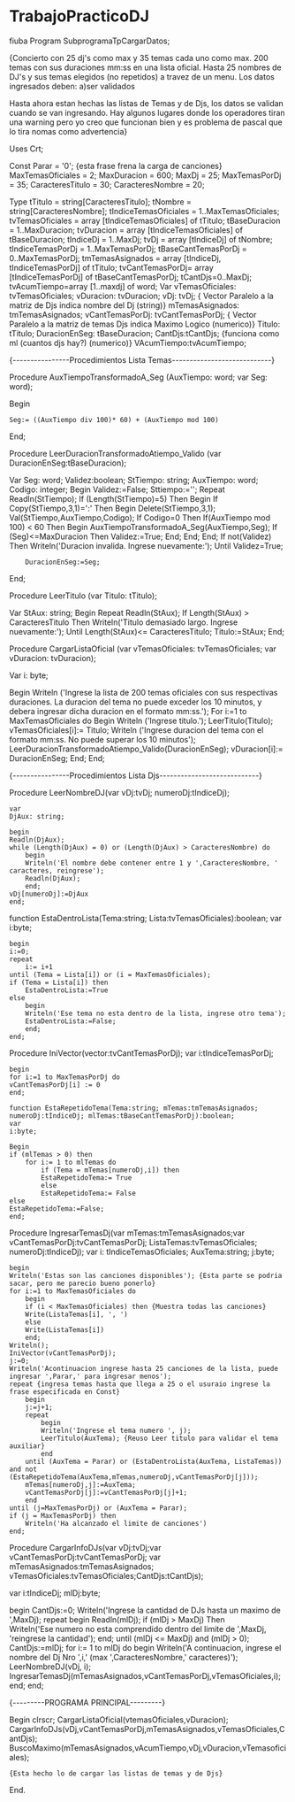 # TrabajoPracticoDJ
fiuba
Program	SubprogramaTpCargarDatos;

{Concierto con 25 dj's como max y 35 temas cada uno como max. 200 temas con sus duraciones mm:ss
en una lista oficial.
Hasta 25 nombres de DJ's y sus temas elegidos (no repetidos) a travez de un menu.
Los datos ingresados deben:
a)ser validados

Hasta ahora estan hechas las listas de Temas y de Djs, los datos se validan cuando se van ingresando. Hay algunos lugares
donde los operadores tiran una warning pero yo creo que funcionan bien y es problema de pascal que lo tira nomas como advertencia}

Uses Crt;

Const
	Parar = '0'; {esta frase frena la carga de canciones}
	MaxTemasOficiales = 2;
	MaxDuracion = 600;
	MaxDj = 25;
	MaxTemasPorDj = 35;
	CaracteresTitulo = 30;
	CaracteresNombre = 20;

Type
	tTitulo = string[CaracteresTitulo];
	tNombre = string[CaracteresNombre];
	tIndiceTemasOficiales = 1..MaxTemasOficiales;
	tvTemasOficiales = array [tIndiceTemasOficiales] of tTitulo;
	tBaseDuracion = 1..MaxDuracion;
	tvDuracion = array [tIndiceTemasOficiales] of tBaseDuracion;
	tIndiceDj = 1..MaxDj;
	tvDj = array [tIndiceDj] of tNombre;
    tIndiceTemasPorDj = 1..MaxTemasPorDj;
    tBaseCantTemasPorDj = 0..MaxTemasPorDj;
	tmTemasAsignados = array [tIndiceDj, tIndiceTemasPorDj] of tTitulo;
	tvCantTemasPorDj= array [tIndiceTemasPorDj] of tBaseCantTemasPorDj;
	tCantDjs=0..MaxDj;
	tvAcumTiempo=array [1..maxdj] of word;
Var
	vTemasOficiales: tvTemasOficiales;
	vDuracion: tvDuracion;
	vDj: tvDj;						{ Vector Paralelo a la matriz de Djs indica nombre del Dj (string)}
	mTemasAsignados: tmTemasAsignados;
	vCantTemasPorDj: tvCantTemasPorDj; { Vector Paralelo a la matriz de temas Djs indica Maximo Logico (numerico)}
	Titulo: tTitulo;
    DuracionEnSeg: tBaseDuracion;
    CantDjs:tCantDjs; {funciona como ml (cuantos djs hay?) (numerico)}
	VAcumTiempo:tvAcumTiempo;








{----------------Procedimientos Lista Temas----------------------------}

Procedure AuxTiempoTransformadoA_Seg (AuxTiempo: word;  var Seg: word);

Begin

	Seg:= ((AuxTiempo div 100)* 60) + (AuxTiempo mod 100)
End;



Procedure LeerDuracionTransformadoAtiempo_Valido (var DuracionEnSeg:tBaseDuracion);

Var
Seg: word;
Validez:boolean;
StTiempo: string;
AuxTiempo: word;
Codigo: integer;
Begin
	Validez:=False;
        Sttiempo:='';
	Repeat
	Readln(StTiempo);
	If (Length(StTiempo)=5) Then
		Begin
		If Copy(StTiempo,3,1)=':' Then
			Begin
			Delete(StTiempo,3,1);
                        Val(StTiempo,AuxTiempo,Codigo);
			If Codigo=0 Then
				If(AuxTiempo mod 100) < 60 Then
					Begin
					AuxTiempoTransformadoA_Seg(AuxTiempo,Seg);
					If (Seg)<=MaxDuracion Then
						Validez:=True;
					End;
			End;
		End;
	If not(Validez) Then
		Writeln('Duracion invalida. Ingrese nuevamente:');
	Until Validez=True;

        DuracionEnSeg:=Seg;

End;



Procedure LeerTitulo (var Titulo: tTitulo);

Var
	StAux: string;
Begin
	Repeat
	Readln(StAux);
	If Length(StAux) > CaracteresTitulo Then
		Writeln('Titulo demasiado largo. Ingrese nuevamente:');
	Until Length(StAux)<= CaracteresTitulo;
	Titulo:=StAux;
End;




Procedure CargarListaOficial (var vTemasOficiales: tvTemasOficiales; var vDuracion: tvDuracion);

Var
	i: byte;

Begin
	Writeln ('Ingrese la lista de 200 temas oficiales con sus respectivas duraciones. La duracion del tema no puede exceder los 10 minutos, y debera ingresar dicha duracion en el formato mm:ss.');
	For i:=1 to MaxTemasOficiales do
		Begin
		Writeln ('Ingrese titulo.');
		LeerTitulo(Titulo);
		vTemasOficiales[i]:= Titulo;
		Writeln ('Ingrese duracion del tema con el formato mm:ss. No puede superar los 10 minutos');
		LeerDuracionTransformadoAtiempo_Valido(DuracionEnSeg);
		vDuracion[i]:= DuracionEnSeg;
		End;
End;

{----------------Procedimientos Lista Djs----------------------------}

Procedure LeerNombreDJ(var vDj:tvDj; numeroDj:tIndiceDj);

	var
	DjAux: string;

	begin
	Readln(DjAux);
	while (Length(DjAux) = 0) or (Length(DjAux) > CaracteresNombre) do
		begin
		Writeln('El nombre debe contener entre 1 y ',CaracteresNombre, ' caracteres, reingrese');
		Readln(DjAux);
		end;
	vDj[numeroDj]:=DjAux
	end;

function EstaDentroLista(Tema:string; Lista:tvTemasOficiales):boolean;
	var 
	i:byte;

	begin
	i:=0;
	repeat
		i:= i+1 
	until (Tema = Lista[i]) or (i = MaxTemasOficiales);
	if (Tema = Lista[i]) then
		EstaDentroLista:=True
	else
		begin
		Writeln('Ese tema no esta dentro de la lista, ingrese otro tema');
		EstaDentroLista:=False;
		end;
	end;

Procedure IniVector(vector:tvCantTemasPorDj);
	var 
	i:tIndiceTemasPorDj;
	
	begin
	for i:=1 to MaxTemasPorDj do
	vCantTemasPorDj[i] := 0
	end;

	function EstaRepetidoTema(Tema:string; mTemas:tmTemasAsignados; numeroDj:tIndiceDj; mlTemas:tBaseCantTemasPorDj):boolean;
	var
	i:byte;

	Begin
	if (mlTemas > 0) then
		for i:= 1 to mlTemas do
			if (Tema = mTemas[numeroDj,i]) then
			EstaRepetidoTema:= True
			else
			EstaRepetidoTema:= False
	else
	EstaRepetidoTema:=False;
	end;

Procedure IngresarTemasDj(var mTemas:tmTemasAsignados;var vCantTemasPorDj:tvCantTemasPorDj; ListaTemas:tvTemasOficiales; numeroDj:tIndiceDj);
	var
	i: tIndiceTemasOficiales;
	AuxTema:string;
	j:byte;

	begin
	Writeln('Estas son las canciones disponibles'); {Esta parte se podria sacar, pero me parecio bueno ponerlo}
	for i:=1 to MaxTemasOficiales do 
		begin
		if (i < MaxTemasOficiales) then {Muestra todas las canciones}
		Write(ListaTemas[i], ', ')
		else 
		Write(ListaTemas[i])
		end;
	Writeln();
	IniVector(vCantTemasPorDj);
	j:=0;
	Writeln('Acontinuacion ingrese hasta 25 canciones de la lista, puede ingresar ',Parar,' para ingresar menos');
	repeat {ingresa temas hasta que llega a 25 o el usuraio ingrese la frase especificada en Const}
		begin
		j:=j+1;
		repeat
			begin
			Writeln('Ingrese el tema numero ', j);
			LeerTitulo(AuxTema); {Reuso Leer titulo para validar el tema auxiliar}
			end
		until (AuxTema = Parar) or (EstaDentroLista(AuxTema, ListaTemas)) and not (EstaRepetidoTema(AuxTema,mTemas,numeroDj,vCantTemasPorDj[j]));
		mTemas[numeroDj,j]:=AuxTema;
		vCantTemasPorDj[j]:=vCantTemasPorDj[j]+1;
		end
	until (j=MaxTemasPorDj) or (AuxTema = Parar);
	if (j = MaxTemasPorDj) then
		Writeln('Ha alcanzado el limite de canciones')
	end;


Procedure CargarInfoDJs(var vDj:tvDj;var vCantTemasPorDj:tvCantTemasPorDj; var mTemasAsignados:tmTemasAsignados; vTemasOficiales:tvTemasOficiales;CantDjs:tCantDjs);

var
i:tIndiceDj;
mlDj:byte;

begin
	CantDjs:=0;
	Writeln('Ingrese la cantidad de DJs hasta un maximo de ',MaxDj);
	repeat
	begin
	Readln(mlDj);
	if (mlDj > MaxDj) Then   
		Writeln('Ese numero no esta comprendido dentro del limite de ',MaxDj, 'reingrese la cantidad');
	end;
	until (mlDj <= MaxDj) and (mlDj > 0);
	CantDjs:=mlDj;
	for i:= 1 to mlDj do
		begin
		Writeln('A continuacion, ingrese el nombre del Dj Nro ',i,' (max ',CaracteresNombre,' caracteres)');
		LeerNombreDJ(vDj, i);
		IngresarTemasDj(mTemasAsignados,vCantTemasPorDj,vTemasOficiales,i);
		end;
end;




{---------PROGRAMA PRINCIPAL---------}

Begin 
	clrscr; 
	CargarListaOficial(vtemasOficiales,vDuracion);
	CargarInfoDJs(vDj,vCantTemasPorDj,mTemasAsignados,vTemasOficiales,CantDjs);
	BuscoMaximo(mTemasAsignados,vAcumTiempo,vDj,vDuracion,vTemasoficiales);

	{Esta hecho lo de cargar las listas de temas y de Djs}

End.

